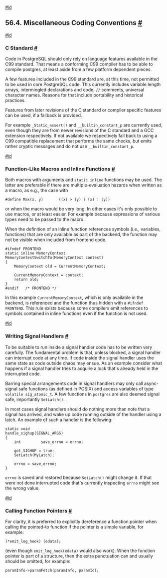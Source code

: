 [#id](#SOURCE-CONVENTIONS)

## 56.4. Miscellaneous Coding Conventions [#](#SOURCE-CONVENTIONS)

[#id](#SOURCE-CONVENTIONS-C-STANDARD)

### C Standard [#](#SOURCE-CONVENTIONS-C-STANDARD)

Code in PostgreSQL should only rely on language features available in the C99 standard. That means a conforming C99 compiler has to be able to compile postgres, at least aside from a few platform dependent pieces.

A few features included in the C99 standard are, at this time, not permitted to be used in core PostgreSQL code. This currently includes variable length arrays, intermingled declarations and code, `//` comments, universal character names. Reasons for that include portability and historical practices.

Features from later revisions of the C standard or compiler specific features can be used, if a fallback is provided.

For example `_Static_assert()` and `__builtin_constant_p` are currently used, even though they are from newer revisions of the C standard and a GCC extension respectively. If not available we respectively fall back to using a C99 compatible replacement that performs the same checks, but emits rather cryptic messages and do not use `__builtin_constant_p`.

[#id](#SOURCE-CONVENTIONS-MACROS-INLINE)

### Function-Like Macros and Inline Functions [#](#SOURCE-CONVENTIONS-MACROS-INLINE)

Both macros with arguments and `static inline` functions may be used. The latter are preferable if there are multiple-evaluation hazards when written as a macro, as e.g., the case with

```
#define Max(x, y)       ((x) > (y) ? (x) : (y))
```

or when the macro would be very long. In other cases it's only possible to use macros, or at least easier. For example because expressions of various types need to be passed to the macro.

When the definition of an inline function references symbols (i.e., variables, functions) that are only available as part of the backend, the function may not be visible when included from frontend code.

```
#ifndef FRONTEND
static inline MemoryContext
MemoryContextSwitchTo(MemoryContext context)
{
    MemoryContext old = CurrentMemoryContext;

    CurrentMemoryContext = context;
    return old;
}
#endif   /* FRONTEND */
```

In this example `CurrentMemoryContext`, which is only available in the backend, is referenced and the function thus hidden with a `#ifndef FRONTEND`. This rule exists because some compilers emit references to symbols contained in inline functions even if the function is not used.

[#id](#SOURCE-CONVENTIONS-SIGNAL-HANDLERS)

### Writing Signal Handlers [#](#SOURCE-CONVENTIONS-SIGNAL-HANDLERS)

To be suitable to run inside a signal handler code has to be written very carefully. The fundamental problem is that, unless blocked, a signal handler can interrupt code at any time. If code inside the signal handler uses the same state as code outside chaos may ensue. As an example consider what happens if a signal handler tries to acquire a lock that's already held in the interrupted code.

Barring special arrangements code in signal handlers may only call async-signal safe functions (as defined in POSIX) and access variables of type `volatile sig_atomic_t`. A few functions in `postgres` are also deemed signal safe, importantly `SetLatch()`.

In most cases signal handlers should do nothing more than note that a signal has arrived, and wake up code running outside of the handler using a latch. An example of such a handler is the following:

```
static void
handle_sighup(SIGNAL_ARGS)
{
    int         save_errno = errno;

    got_SIGHUP = true;
    SetLatch(MyLatch);

    errno = save_errno;
}
```

`errno` is saved and restored because `SetLatch()` might change it. If that were not done interrupted code that's currently inspecting `errno` might see the wrong value.

[#id](#SOURCE-CONVENTIONS-FUNCTION-POINTERS)

### Calling Function Pointers [#](#SOURCE-CONVENTIONS-FUNCTION-POINTERS)

For clarity, it is preferred to explicitly dereference a function pointer when calling the pointed-to function if the pointer is a simple variable, for example:

```
(*emit_log_hook) (edata);
```

(even though `emit_log_hook(edata)` would also work). When the function pointer is part of a structure, then the extra punctuation can and usually should be omitted, for example:

```
paramInfo->paramFetch(paramInfo, paramId);
```